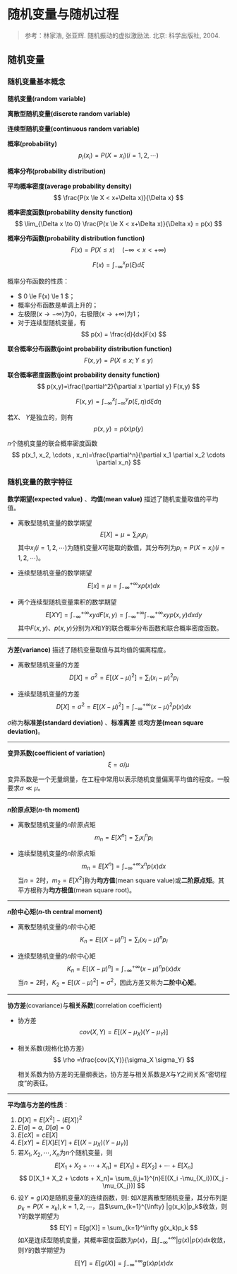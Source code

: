 # 随机变量与随机过程

> 参考：林家浩, 张亚辉. 随机振动的虚拟激励法. 北京: 科学出版社, 2004.
## 随机变量
### 随机变量基本概念
**随机变量(random variable)**

**离散型随机变量(discrete random variable)**

**连续型随机变量(continuous random variable)**

**概率(probability)**
$$ p_i(x_i) = P(X=x_i) (i=1,2,\cdots) $$

**概率分布(probability distribution)**

**平均概率密度(average probability density)**
$$ \frac{P(x \le X < x+\Delta x)}{\Delta x} $$

**概率密度函数(probability density function)**
$$ \lim_{\Delta x \to 0} \frac{P(x \le X < x+\Delta x)}{\Delta x} = p(x) $$

**概率分布函数(probability distribution function)**
$$ F(x) = P(X \le x) \quad (-\infty < x < +\infty) $$

$$ F(x) = \int_{-\infty}^{x} p(\xi)d\xi $$

概率分布函数的性质：

- $ 0 \le F(x) \le 1 $；
- 概率分布函数是单调上升的；
- 左极限($x \to -\infty$)为0，右极限($x \to +\infty$)为1；
- 对于连续型随机变量，有$$ p(x) = \frac{d}{dx}F(x) $$

**联合概率分布函数(joint probability distribution function)**
$$ F(x,y) = P(X \le x; Y \le y) $$

**联合概率密度函数(joint probability density function)**
$$ p(x,y)=\frac{\partial^2}{\partial x \partial y} F(x,y) $$

$$ F(x,y)=\int_{-\infty}^{x} \int_{-\infty}^{y} p(\xi , \eta) d\xi d\eta $$

若$X$、 $Y$是独立的，则有
$$ p(x,y)=p(x)p(y) $$

$n$个随机变量的联合概率密度函数
$$ p(x_1, x_2, \cdots , x_n)=\frac{\partial^n}{\partial x_1 \partial x_2 \cdots \partial x_n} $$

### 随机变量的数字特征
**数学期望(expected value)** 、**均值(mean value)** 描述了随机变量取值的平均值。

- 离散型随机变量的数学期望
$$ E[X]=\mu =\sum_i x_i p_i $$
    其中$x_i(i=1,2,\cdots)$为随机变量$X$可能取的数值，其分布列为$p_i=P(X=x_i)(i=1,2,\cdots)$。

- 连续型随机变量的数学期望
$$ E[x]=\mu =\int_{-\infty}^{+\infty} xp(x) dx $$

- 两个连续型随机变量乘积的数学期望
$$ E[XY]=\int_{-\infty}^{+\infty}xydF(x,y) =\int_{-\infty}^{+\infty}\int_{-\infty}^{+\infty} xyp(x,y) dxdy $$
    其中$F(x,y)$、$p(x,y)$分别为$X$和$Y$的联合概率分布函数和联合概率密度函数。

---
**方差(variance)** 描述了随机变量取值与其均值的偏离程度。
- 离散型随机变量的方差
$$ D[X]=\sigma^2 = E[(X-\mu)^2] = \sum_i (x_i -\mu)^2 p_i $$

- 连续型随机变量的方差
$$ D[X]=\sigma^2 =E[(X-\mu)^2] = \int_{-\infty}^{+\infty} (x-\mu)^2 p(x) dx $$

$\sigma$称为**标准差(standard deviation)** 、**标准离差** 或**均方差(mean square deviation)**。

---
**变异系数(coefficient of variation)**
$$ \xi = \sigma / \mu $$

变异系数是一个无量纲量，在工程中常用以表示随机变量偏离平均值的程度。一般要求$\sigma \ll \mu$。

---
**$n$阶原点矩($n$-th moment)**
- 离散型随机变量的$n$阶原点矩
$$ m_n = E[X^n] = \sum_i x_i^n p_i $$

- 连续型随机变量的$n$阶原点矩
$$ m_n = E[X^n] = \int_{-\infty}^{+\infty} x^n p(x) dx $$
当$n=2$时，$m_2 = E[X^2]$称为**均方值**(mean square value)或**二阶原点矩**。其平方根称为**均方根值**(mean square root)。

---
**$n$阶中心矩($n$-th central moment)**
- 离散型随机变量的$n$阶中心矩
$$ K_n = E[(X-\mu)^n] = \sum_i (x_i-\mu)^n p_i $$

- 连续型随机变量的$n$阶中心矩
$$ K_n = E[(X-\mu)^n] = \int_{-\infty}^{+\infty} (x-\mu)^n p(x) dx $$
当$n=2$时，$K_2 = E[(X-\mu)^2] = \sigma^2$，因此方差又称为**二阶中心矩**。

---
**协方差**(covariance)与**相关系数**(correlation coefficient)
- 协方差
$$ cov(X,Y)=E[(X-\mu_X)(Y-\mu_Y)] $$

- 相关系数(规格化协方差)
$$ \rho =\frac{cov(X,Y)}{\sigma_X \sigma_Y} $$

    相关系数为协方差的无量纲表达，协方差与相关系数是$X$与$Y$之间关系“密切程度”的表征。

---
**平均值与方差的性质**：
1. $D[X]=E[X^2]-(E[X])^2$
2. $E[a]=a$, $D[a]=0$
3. $E[cX]=cE[X]$
4. $E[xY]=E[X]E[Y]+E[(X-\mu_X)(Y-\mu_Y)]$
5. 若$X_1,X_2,\cdots,X_n$为$n$个随机变量，则
$$ E[X_1 + X_2 + \cdots + X_n]=E[X_1] + E[X_2] + \cdots + E[X_n] $$
$$ D[X_1 + X_2 + \cdots + X_n]= \sum_{i,j=1}^{n}E[(X_i -\mu_{X_i})(X_j -\mu_{X_j})] $$
6. 设$Y=g(X)$是随机变量$X$的连续函数，则: 
如$X$是离散型随机变量，其分布列是$p_k = P(X=x_k),k=1,2,\cdots$，且$\sum_{k=1}^{\infty} |g(x_k)|p_k$收敛，则$Y$的数学期望为
$$ E[Y] = E[g(X)] = \sum_{k=1}^\infty g(x_k)p_k $$
如$X$是连续型随机变量，其概率密度函数为$p(x)$，且$\int_{-\infty}^{+\infty}|g(x)|p(x)dx$收敛，则$Y$的数学期望为
$$ E[Y] = E[g(X)] = \int_{-\infty}^{+\infty}g(x)p(x)dx $$

